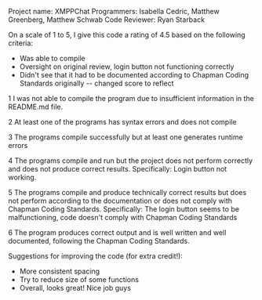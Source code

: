 Project name: XMPPChat
Programmers: Isabella Cedric, Matthew Greenberg, Matthew Schwab
Code Reviewer: Ryan Starback

On a scale of 1 to 5, I give this code a rating of 4.5 based on the following criteria:
 * Was able to compile
 * Oversight on original review, login button not functioning correctly
 * Didn't see that it had to be documented according to Chapman Coding Standards originally -- changed score to reflect

1  I was not able to compile the program due to insufficient information in the README.md file.

2  At least one of the programs has syntax errors and does not compile

3  The programs compile successfully but at least one generates runtime errors

4  The programs compile and run but the project does not perform correctly and does not produce correct results.
Specifically: Login button not working.

5  The programs compile and produce technically correct results but does not perform according to the documentation or does not comply with Chapman Coding Standards.
Specifically: The login button seems to be malfunctioning, code doesn't comply with Chapman Coding Standards

6  The program produces correct output and is well written and well documented, following the Chapman Coding Standards.

Suggestions for improving the code (for extra credit!):
 * More consistent spacing
 * Try to reduce size of some functions
 * Overall, looks great! Nice job guys
